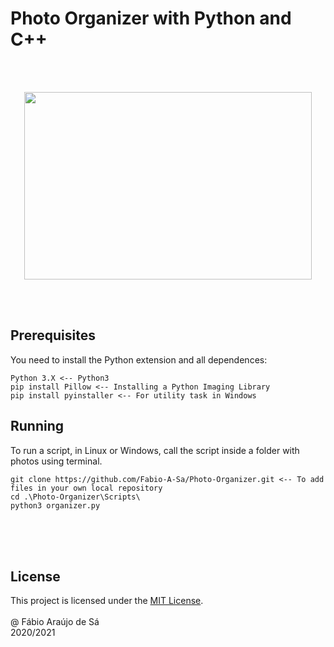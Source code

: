 # Photo Organizer with Python and C++

<br/>
<br/>

<p align="center">
  <img width="460" height="300" src="https://i.pinimg.com/originals/b7/ba/38/b7ba3835f63380fbb822669f8f904f11.jpg">
</p>

<br/>
<br/>

## Prerequisites

You need to install the Python extension and all dependences:

```
Python 3.X <-- Python3
pip install Pillow <-- Installing a Python Imaging Library
pip install pyinstaller <-- For utility task in Windows
```


## Running

To run a script, in Linux or Windows, call the script inside a folder with photos using terminal.

```
git clone https://github.com/Fabio-A-Sa/Photo-Organizer.git <-- To add files in your own local repository
cd .\Photo-Organizer\Scripts\
python3 organizer.py
```
<br/>
<br/>
<br/>

 



## License

This project is licensed under the [MIT License](something.com).<br/>
<br/>
@ Fábio Araújo de Sá <br/>
2020/2021
